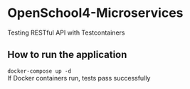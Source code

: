 # OpenSchool4-Microservices
Testing RESTful API with Testcontainers

## How to run the application
`docker-compose up -d`  
If Docker containers run, tests pass successfully